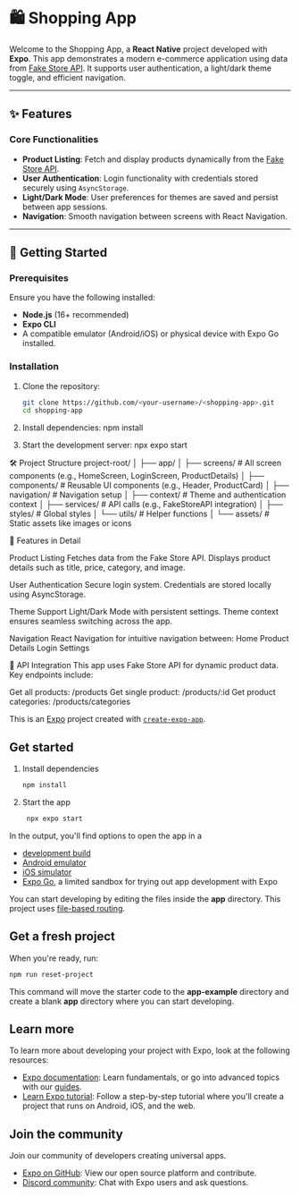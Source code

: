 # 🛍️ Shopping App

Welcome to the Shopping App, a **React Native** project developed with **Expo**. This app demonstrates a modern e-commerce application using data from [Fake Store API](https://fakestoreapi.com/). It supports user authentication, a light/dark theme toggle, and efficient navigation.

---

## ✨ Features

### Core Functionalities
- **Product Listing**: Fetch and display products dynamically from the [Fake Store API](https://fakestoreapi.com/).
- **User Authentication**: Login functionality with credentials stored securely using `AsyncStorage`.
- **Light/Dark Mode**: User preferences for themes are saved and persist between app sessions.
- **Navigation**: Smooth navigation between screens with React Navigation.

---

## 🚀 Getting Started

### Prerequisites
Ensure you have the following installed:
- **Node.js** (16+ recommended)
- **Expo CLI**
- A compatible emulator (Android/iOS) or physical device with Expo Go installed.

### Installation
1. Clone the repository:
   ```bash
   git clone https://github.com/<your-username>/<shopping-app>.git
   cd shopping-app

2. Install dependencies:
   npm install
   
4. Start the development server:
   npx expo start
   
🛠️ Project Structure
project-root/
│
├── app/
│   ├── screens/        # All screen components (e.g., HomeScreen, LoginScreen, ProductDetails)
│   ├── components/     # Reusable UI components (e.g., Header, ProductCard)
│   ├── navigation/     # Navigation setup
│   ├── context/        # Theme and authentication context
│   ├── services/       # API calls (e.g., FakeStoreAPI integration)
│   ├── styles/         # Global styles
│   └── utils/          # Helper functions
│
└── assets/             # Static assets like images or icons

🔑 Features in Detail

Product Listing
Fetches data from the Fake Store API.
Displays product details such as title, price, category, and image.

User Authentication
Secure login system.
Credentials are stored locally using AsyncStorage.

Theme Support
Light/Dark Mode with persistent settings.
Theme context ensures seamless switching across the app.

Navigation
React Navigation for intuitive navigation between:
Home
Product Details
Login
Settings

🌟 API Integration
This app uses Fake Store API for dynamic product data. Key endpoints include:

Get all products: /products
Get single product: /products/:id
Get product categories: /products/categories

This is an [Expo](https://expo.dev) project created with [`create-expo-app`](https://www.npmjs.com/package/create-expo-app).

## Get started

1. Install dependencies

   ```bash
   npm install
   ```

2. Start the app

   ```bash
    npx expo start
   ```

In the output, you'll find options to open the app in a

- [development build](https://docs.expo.dev/develop/development-builds/introduction/)
- [Android emulator](https://docs.expo.dev/workflow/android-studio-emulator/)
- [iOS simulator](https://docs.expo.dev/workflow/ios-simulator/)
- [Expo Go](https://expo.dev/go), a limited sandbox for trying out app development with Expo

You can start developing by editing the files inside the **app** directory. This project uses [file-based routing](https://docs.expo.dev/router/introduction).

## Get a fresh project

When you're ready, run:

```bash
npm run reset-project
```

This command will move the starter code to the **app-example** directory and create a blank **app** directory where you can start developing.

## Learn more

To learn more about developing your project with Expo, look at the following resources:

- [Expo documentation](https://docs.expo.dev/): Learn fundamentals, or go into advanced topics with our [guides](https://docs.expo.dev/guides).
- [Learn Expo tutorial](https://docs.expo.dev/tutorial/introduction/): Follow a step-by-step tutorial where you'll create a project that runs on Android, iOS, and the web.

## Join the community

Join our community of developers creating universal apps.

- [Expo on GitHub](https://github.com/expo/expo): View our open source platform and contribute.
- [Discord community](https://chat.expo.dev): Chat with Expo users and ask questions.
